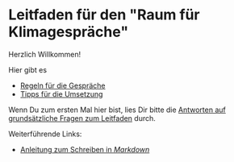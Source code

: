 Leitfaden für den "Raum für Klimagespräche" 
===========================================

Herzlich Willkommen!

Hier gibt es
* [Regeln für die Gespräche](Regeln.md)
* [Tipps für die Umsetzung](Tipps.md)

Wenn Du zum ersten Mal hier bist, lies Dir bitte die [Antworten auf grundsätzliche Fragen zum Leitfaden](Fragen+Antowrten.md) durch.

Weiterführende Links:
* [Anleitung zum Schreiben in _Markdown_](https://www.markdownguide.org/basic-syntax/)
